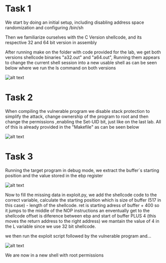 # Task 1

We start by doing an initial setup, including disabling address space randomization and configuring /bin/sh

Then we familiarize ourselves with the C Version shellcode, and its respective 32 and 64 bit version in assembly

After running make on the folder with code provided for the lab, we get both versions shellcode  binaries "a32.out" and "a64.out", 
Running them appears to change the current shell session into a new usable shell as can be seen below where we run the ls command on both versions

![alt text](https://git.fe.up.pt/fsi/fsi2223/l11g03/-/raw/main/imgs/log5img1.PNG "Title")

# Task 2

When compiling the vulnerable program we disable stack protection to simplify the attack, change ownership of the program to root and then change the permissions ,enabling the Set-UID bit, just like on the last lab.
All of this is already provided in the "Makefile" as can be seen below

![alt text](https://git.fe.up.pt/fsi/fsi2223/l11g03/-/raw/main/imgs/log5img2.PNG "Title")

# Task 3

Running the target program in debug mode, we extract the buffer´s starting position and the value stored in the ebp register

![alt text](https://git.fe.up.pt/fsi/fsi2223/l11g03/-/raw/main/imgs/log5img3.PNG "Title")

Now to fill the missing data in exploit.py, we add the shellcode code to the correct variable, calculate the starting position which is size of buffer (517 in this case) - length of the shellcode.
ret is starting adress of buffer + 400 so it jumps to the middle of the NOP instructions an enventually get to the shellcode
offset is diference between ebp and start of buffer PLUS 4 (this moves the return address to the right address)
we mantain the value of 4 in the L variable since we use 32 bit shellcode.

we then run the exploit script followed by the vulnerable program and...

![alt text](https://git.fe.up.pt/fsi/fsi2223/l11g03/-/raw/main/imgs/log5img4.PNG "Title")

We are now in a new shell with root permissions 

